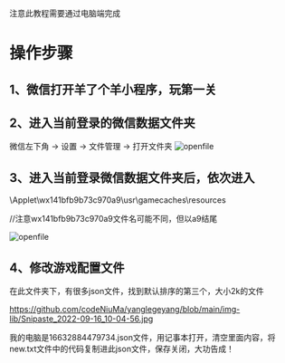 注意此教程需要通过电脑端完成

# 操作步骤
## 1、微信打开羊了个羊小程序，玩第一关

## 2、进入当前登录的微信数据文件夹
微信左下角 -> 设置 -> 文件管理 -> 打开文件夹
![openfile](https://github.com/codeNiuMa/yanglegeyang/blob/main/img-lib/Snipaste_2022-09-16_09-58-45.jpg)

## 3、进入当前登录微信数据文件夹后，依次进入
\Applet\wx141bfb9b73c970a9\usr\gamecaches\resources

//注意wx141bfb9b73c970a9文件名可能不同，但以a9结尾

![openfile](https://github.com/codeNiuMa/yanglegeyang/blob/main/img-lib/Snipaste_2022-09-16_10-01-23.jpg)

## 4、修改游戏配置文件

在此文件夹下，有很多json文件，找到默认排序的第三个，大小2k的文件

https://github.com/codeNiuMa/yanglegeyang/blob/main/img-lib/Snipaste_2022-09-16_10-04-56.jpg

我的电脑是16632884479734.json文件，用记事本打开，清空里面内容，将new.txt文件中的代码复制进此json文件，保存关闭，大功告成！



